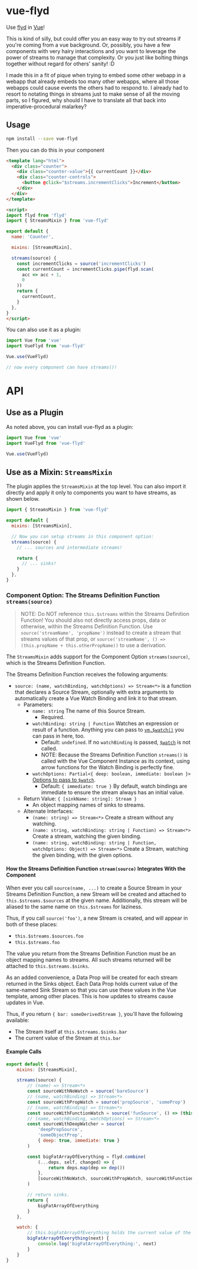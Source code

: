 vue-flyd
========

Use [flyd](https://github.com/paldepind/flyd) in [Vue](https://vuejs.org/)!

This is kind of silly, but could offer you an easy way to try out streams if you're coming from a vue background.  Or, possibly, you have a few components with very hairy interactions and you want to leverage the power of streams to manage that complexity.  Or you just like bolting things together without regard for others' sanity! :D

I made this in a fit of pique when trying to embed some other webapp in a webapp that already embeds too many other webapps, where all those webapps could cause events the others had to respond to.  I already had to resort to notating things in streams just to make sense of all the moving parts, so I figured, why should I have to translate all that back into imperative-procedural malarkey?



## Usage

```sh
npm install --save vue-flyd
```

Then you can do this in your component

```html
<template lang="html">
  <div class="counter">
    <div class="counter-value">{{ currentCount }}</div>
    <div class="counter-controls">
      <button @click="$streams.incrementClicks">Increment</button>
    </div>
  </div>
</template>

<script>
import flyd from 'flyd'
import { StreamsMixin } from 'vue-flyd'

export default {
  name: 'Counter',

  mixins: [StreamsMixin],

  streams(source) {
    const incrementClicks = source('incrementClicks')
    const currentCount = incrementClicks.pipe(flyd.scan(
      acc => acc + 1,
      0
    ))
    return {
      currentCount,
    }
  },
}
</script>
```

You can also use it as a plugin:

```js
import Vue from 'vue'
import VueFlyd from 'vue-flyd'

Vue.use(VueFlyd)

// now every component can have streams()!
```




# API



## Use as a Plugin

As noted above, you can install vue-flyd as a plugin:

```js
import Vue from 'vue'
import VueFlyd from 'vue-flyd'

Vue.use(VueFlyd)
```



## Use as a Mixin: `StreamsMixin`

The plugin applies the `StreamsMixin` at the top level.  You can also import it directly and apply it only to components you want to have streams, as shown below.

```js
import { StreamsMixin } from 'vue-flyd'

export default {
  mixins: [StreamsMixin],

  // Now you can setup streams in this component option:
  streams(source) {
    // ... sources and intermediate streams!

    return {
      // ... sinks!
    }
  },
}
```


### Component Option: The Streams Definition Function `streams(source)`

> NOTE: Do NOT reference `this.$streams` within the Streams Definition Function!  You should also not directly access props, data or otherwise, within the Streams Definition Function.  Use `source('streamName', 'propName')` instead to create a stream that streams values of that prop, or `source('streamName', () => (this.propName + this.otherPropName))` to use a derivation.

The `StreamsMixin` adds support for the Component Option `streams(source)`, which is the Streams Definition Function.

The Streams Definition Function receives the following arguments:

- `source: (name, watchBinding, watchOptions) => Stream<*>` is a function that declares a Source Stream, optionally with extra arguments to automatically create a Vue Watch Binding and link it to that stream.
    - Parameters:
        - `name: string` The name of this Source Stream.
            - Required.
        - `watchBinding: string | Function` Watches an expression or result of a function.  Anything you can pass to [`vm.$watch()`](https://vuejs.org/v2/api/#vm-watch) you can pass in here, too.
            - Default: `undefined`.  If no `watchBinding` is passed, [`$watch`](https://vuejs.org/v2/api/#vm-watch) is not called.
            - NOTE: Because the Streams Definition Function `streams()` is called with the Vue Component Instance as its context, using arrow functions for the Watch Binding is perfectly fine.
        - `watchOptions: Partial<{ deep: boolean, immediate: boolean }>` [Options to pass to `$watch`](https://vuejs.org/v2/api/#vm-watch).
            - Default: `{ immediate: true }` By default, watch bindings are immediate to ensure the stream always has an initial value.
    - Return Value: `{ [sinkName: string]: Stream }`
        - An object mapping names of sinks to streams.
    - Alternate Interfaces:
        - `(name: string) => Stream<*>` Create a stream without any watching.
        - `(name: string, watchBinding: string | Function) => Stream<*>` Create a stream, watching the given binding.
        - `(name: string, watchBinding: string | Function, watchOptions: Object) => Stream<*>` Create a Stream, watching the given binding, with the given options.

#### How the Streams Definition Function `stream(source)` Integrates With the Component

When ever you call `source(name, ...)` to create a Source Stream in your Streams Definition Function, a new Stream will be created and attached to `this.$streams.$sources` at the given name.  Additionally, this stream will be aliased to the same name on `this.$streams` for laziness.

Thus, if you call `source('foo')`, a new Stream is created, and will appear in both of these places:
- `this.$streams.$sources.foo`
- `this.$streams.foo`

The value you return from the Streams Definition Function must be an object mapping names to streams.  All such streams returned will be attached to `this.$streams.$sinks`.

As an added convenience, a Data Prop will be created for each stream returned in the Sinks object.  Each Data Prop holds current value of the same-named Sink Stream so that you can use these values in the Vue template, among other places.  This is how updates to streams cause updates in Vue.

Thus, if you return `{ bar: someDerivedStream }`, you'll have the following available:
- The Stream itself at `this.$streams.$sinks.bar`
- The current value of the Stream at `this.bar`

#### Example Calls

```js
export default {
    mixins: [StreamsMixin],

    streams(source) {
        // (name) => Stream<*>
        const sourceWithNoWatch = source('bareSource')
        // (name, watchBinding) => Stream<*>
        const sourceWithPropWatch = source('propSource', 'someProp')
        // (name, watchBinding) => Stream<*>
        const sourceWithFunctionWatch = source('funSource', () => (this.someProp + this.otherProp))
        // (name, watchBinding, watchOptions) => Stream<*>
        const sourceWithDeepWatcher = source(
            'deepPropSource',
            'someObjectProp',
            { deep: true, immediate: true }
        )

        const bigFatArrayOfEverything = flyd.combine(
            (...deps, self, changed) => {
                return deps.map(dep => dep())
            },
            [sourceWithNoWatch, sourceWithPropWatch, sourceWithFunctionWatch, sourceWithDeepWatcher]
        )

        // return sinks.
        return {
            bigFatArrayOfEverything
        }
    },

    watch: {
        // this.bigFatArrayOfEverything holds the current value of the stream this.$streams.$sinks.bigFatArrayOfEverything
        bigFatArrayOfEverything(next) {
            console.log('bigFatArrayOfEverything:', next)
        }
    }
}
```
